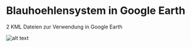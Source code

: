 # Blauhoehlensystem in Google Earth
2 KML Dateien zur Verwendung in Google Earth


![alt text](https://raw.githubusercontent.com/D4nielDE/Blauhoehlensystem/master/Blauh%C3%B6hlensystem.jpg)
